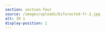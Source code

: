 ```yaml
---
section: section-four
source: /images/uploads/bifuracted-fr-2.jpg
alt: IR 1
display-position: 1
---
```

